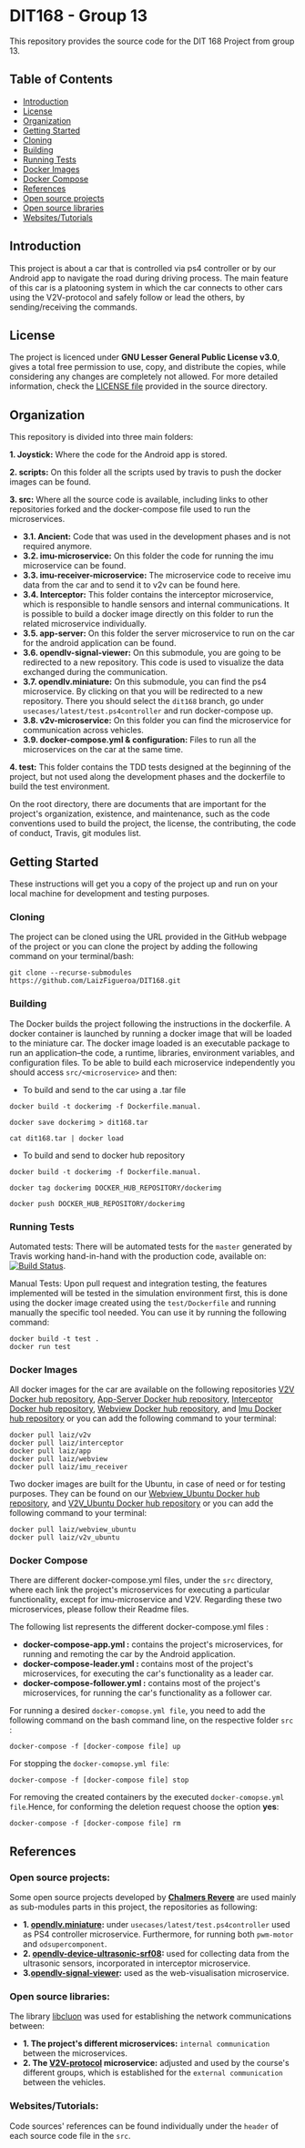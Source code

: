 # DIT168 - Group 13

This repository provides the source code for the DIT 168 Project from group 13.

## Table of Contents
* [Introduction](#introduction)
* [License](#license)
* [Organization](#organization)
* [Getting Started](#getting-started)
* [Cloning](#cloning)
* [Building](#building)
* [Running Tests](#running-tests)
* [Docker Images](#docker-images)
* [Docker Compose](#docker-compose)
* [References](#references)
* [Open source projects](#open-source-projects)
* [Open source libraries](#open-source-libraries)
* [Websites/Tutorials](#websites-tutorials)


## Introduction
This project is about a car that is controlled via ps4 controller or by our Android app to navigate the road during driving process. The main feature of this car is a platooning system in which the car connects to other cars using the V2V-protocol and safely follow or lead the others, by sending/receiving the commands.

## License
The project is licenced under **GNU Lesser General Public License v3.0**, gives a total free permission to use, copy, and distribute the copies, while considering any changes are completely not allowed. For more detailed information, check the [LICENSE file](https://github.com/LaizFigueroa/DIT168/blob/master/LICENSE) provided in the source directory.

## Organization
This repository is divided into three main folders:

**1. Joystick:** Where the code for the Android app is stored. 

**2. scripts:** On this folder all the scripts used by travis to push the docker images can be found.

**3. src:** Where all the source code is available, including links to other repositories forked and the docker-compose file used to run the microservices.
   - **3.1. Ancient:** Code that was used in the development phases and is not required anymore.   
   - **3.2. imu-microservice:** On this folder the code for running the imu microservice can be found.
   - **3.3. imu-receiver-microservice:** The microservice code to receive imu data from the car and to send it to v2v can be found here.
   - **3.4. Interceptor:** This folder contains the interceptor microservice, which is responsible to handle sensors and internal communications. It is possible to build a docker image directly on this folder to run the related microservice individually.
   - **3.5. app-server:** On this folder the server microservice to run on the car for the android application can be found.
   - **3.6. opendlv-signal-viewer:** On this submodule, you are going to be redirected to a new repository. This code is used to visualize the data exchanged during the communication.
   - **3.7. opendlv.miniature:** On this submodule, you can find the ps4 microservice. By clicking on that you will be redirected to a new repository. There you should select the `dit168` branch, go under `usecases/latest/test.ps4controller` and run docker-compose up.
   - **3.8. v2v-microservice:** On this folder you can find the microservice for communication across vehicles.
   - **3.9. docker-compose.yml & configuration:** Files to run all the microservices on the car at the same time.

**4. test:** This folder contains the TDD tests designed at the beginning of the project, but not used along the development phases and the dockerfile to build the test environment.

On the root directory, there are documents that are important for the project's organization, existence, and maintenance, such as the code conventions used to build the project, the license, the contributing, the code of conduct, Travis, git modules list.

## Getting Started
These instructions will get you a copy of the project up and run on your local machine for development and testing purposes.

### Cloning
The project can be cloned using the URL provided in the GitHub webpage of the project or you can clone the project by adding the following command on your terminal/bash:
```
git clone --recurse-submodules https://github.com/LaizFigueroa/DIT168.git
```
### Building
The Docker builds the project following the instructions in the dockerfile. A docker container is launched by running a docker image that will be loaded to the miniature car. The docker image loaded is an executable package to run an application–the code, a runtime, libraries, environment variables, and configuration files. To be able to build each microservice independently you should access `src/<microservice>` and then:

- To build and send to the car using a .tar file
```
docker build -t dockerimg -f Dockerfile.manual.

docker save dockerimg > dit168.tar

cat dit168.tar | docker load
```

- To build and send to docker hub repository
```
docker build -t dockerimg -f Dockerfile.manual.

docker tag dockerimg DOCKER_HUB_REPOSITORY/dockerimg

docker push DOCKER_HUB_REPOSITORY/dockerimg
```

### Running Tests
Automated tests: There will be automated tests for the `master` generated by Travis working hand-in-hand with the production code, available on: [![Build Status](https://travis-ci.org/LaizFigueroa/DIT168.svg?branch=master)](https://travis-ci.org/LaizFigueroa/DIT168).

Manual Tests: Upon pull request and integration testing, the features implemented will be tested in the simulation environment first, this is done using the docker image created using the `test/Dockerfile` and running manually the specific tool needed. You can use it by running the following command:
```
docker build -t test .
docker run test
```
### Docker Images
All docker images for the car are available on the following repositories [V2V Docker hub repository](https://hub.docker.com/r/laiz/v2v/), [App-Server Docker hub repository](https://hub.docker.com/r/laiz/app/), [Interceptor Docker hub repository](https://hub.docker.com/r/laiz/interceptor/),  [Webview Docker hub repository](https://hub.docker.com/r/laiz/webview/), and [Imu Docker hub repository](https://hub.docker.com/r/laiz/imu_receiver/) or you can add the following command to your terminal:
```
docker pull laiz/v2v
docker pull laiz/interceptor
docker pull laiz/app
docker pull laiz/webview
docker pull laiz/imu_receiver
```
Two docker images are built for the Ubuntu, in case of need or for testing purposes. They can be found on our [Webview_Ubuntu Docker hub repository](https://hub.docker.com/r/laiz/webview_ubuntu/), and [V2V_Ubuntu Docker hub repository](https://hub.docker.com/r/laiz/v2v_ubuntu/) or you can add the following command to your terminal:

```
docker pull laiz/webview_ubuntu
docker pull laiz/v2v_ubuntu
```

### Docker Compose
There are different docker-compose.yml files, under the `src` directory, where each link the project's microservices for executing a particular functionality, except for imu-microservice and V2V. Regarding these two microservices, please follow their Readme files.

The following list represents the different docker-compose.yml files :
- **docker-compose-app.yml :**  contains the project's microservices, for running and remoting the car by the Android application.
- **docker-compose-leader.yml :** contains most of the project's microservices, for executing the car's functionality as a leader car.
- **docker-compose-follower.yml :** contains most of the project's microservices, for running the car's functionality as a follower car.

For running a desired `docker-comopse.yml file`, you need to add the following command on the bash command line, on the respective folder `src` :
```
docker-compose -f [docker-compose file] up
```
For stopping the `docker-comopse.yml file`:
```
docker-compose -f [docker-compose file] stop
```
For removing the created containers by the executed `docker-comopse.yml file`.Hence, for conforming the deletion request choose the option **yes**:
```
docker-compose -f [docker-compose file] rm
```
## References
### Open source projects:
Some open source projects developed by **[Chalmers Revere](https://github.com/chalmers-revere)** are used mainly as sub-modules parts in this project, the repositories as following:
- **1. [opendlv.miniature](https://github.com/chalmers-revere/opendlv.miniature/tree/dit168):** under `usecases/latest/test.ps4controller` used as PS4 controller microservice. Furthermore, for running both `pwm-motor` and `odsupercomponent`.
- **2. [opendlv-device-ultrasonic-srf08](https://github.com/chalmers-revere/opendlv-device-ultrasonic-srf08):** used for collecting data from the ultrasonic sensors, incorporated in interceptor microservice.
- **3.[opendlv-signal-viewer](https://github.com/chalmers-revere/opendlv-signal-viewer):** used as the web-visualisation microservice.
### Open source libraries:
The library [libcluon](https://chrberger.github.io/libcluon/index.html) was used for establishing the network communications between:
- **1. The project's different microservices:** `internal communication` between the microservices.
- **2. The [V2V-protocol](https://github.com/DIT168-V2V-responsibles/v2v-protocol) microservice:** adjusted and used by the course's different groups, which is established for the `external communication` between the vehicles.
### Websites/Tutorials:
Code sources' references can be found individually under the `header` of each source code file in the `src`.